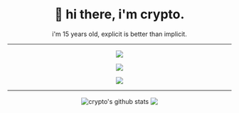 <h1 align='center'>
  🥀 hi there, i'm crypto.
</h1>

<p align='center'>
  i'm 15 years old, explicit is better than implicit.
</p>

<hr>

<p align='center'>
  <img src="https://img.shields.io/badge/csharp%20-76932F.svg?&style=for-the-badge&logo=c%2B%2B&ogoColor=white"/>
</p>

<p align='center'>
  <img src="https://img.shields.io/badge/crypto%230001%20-%237289DA.svg?&style=for-the-badge&logo=discord&logoColor=white"/>
</p>

<p align='center'>
<img src="https://media.discordapp.net/attachments/536501170353602627/889543126019096626/salmon.gif"/>
</p>

<hr>

<p align='center'>
  <img align="center" src="https://github-readme-stats.vercel.app/api?username=qtCRYPTO&show_icons=true&include_all_commits=true&theme=dracula" alt="crypto's github stats" />
  <img align="center" src="https://github-readme-stats.vercel.app/api/top-langs/?username=qtCRYPTO&layout=compact&theme=dracula" />
</p>
